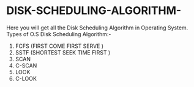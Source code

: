 # DISK-SCHEDULING-ALGORITHM-
Here you will get all the Disk Scheduling Algorithm in Operating System.
Types of O.S Disk Scheduling Algorithm:-
1. FCFS (FIRST COME FIRST SERVE )
2. SSTF (SHORTEST SEEK TIME FIRST )
3. SCAN
4. C-SCAN
5. LOOK
6. C-LOOK
